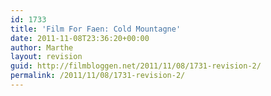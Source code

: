 ```yaml
---
id: 1733
title: 'Film For Faen: Cold Mountagne'
date: 2011-11-08T23:36:20+00:00
author: Marthe
layout: revision
guid: http://filmbloggen.net/2011/11/08/1731-revision-2/
permalink: /2011/11/08/1731-revision-2/
---
```

